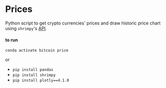 # Prices

Python script to get crypto currencies' prices and draw historic price chart using `shrimpy`'s [API](https://developers.shrimpy.io/docs/#introduction).

#### to run

`conda activate bitcoin price`

or 

- `pip install pandas`
- `pip install shrimpy`
- `pip install plotly==4.1.0`